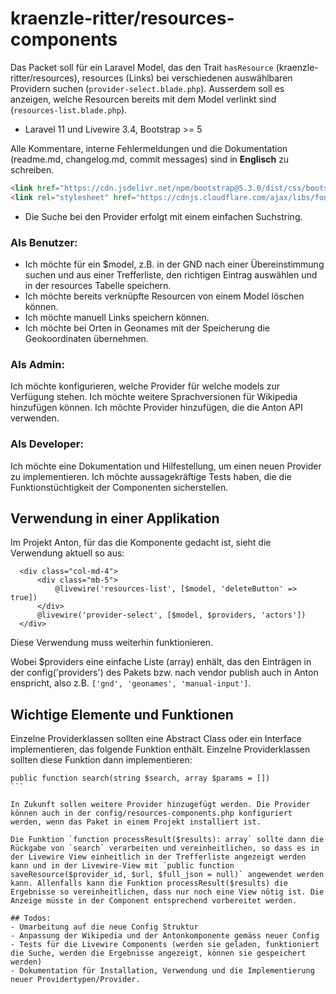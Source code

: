 
# kraenzle-ritter/resources-components

Das Packet soll für ein Laravel Model, das den Trait `hasResource` (kraenzle-ritter/resources), resources (Links) bei verschiedenen auswählbaren Providern suchen (`provider-select.blade.php`). Ausserdem soll es anzeigen, welche Resourcen bereits mit dem Model verlinkt sind (`resources-list.blade.php`).

- Laravel 11 und  Livewire 3.4, Bootstrap >= 5 

Alle Kommentare, interne Fehlermeldungen und die Dokumentation (readme.md, changelog.md, commit messages) sind in **Englisch** zu schreiben.

```html
<link href="https://cdn.jsdelivr.net/npm/bootstrap@5.3.0/dist/css/bootstrap.min.css" rel="stylesheet">
<link rel="stylesheet" href="https://cdnjs.cloudflare.com/ajax/libs/font-awesome/5.15.4/css/all.min.css">
```

- Die Suche bei den Provider erfolgt mit einem einfachen Suchstring.

### Als Benutzer:
- Ich möchte für ein $model, z.B. in der GND nach einer Übereinstimmung suchen und aus einer Trefferliste, den richtigen Eintrag auswählen und in der resources Tabelle speichern.
- Ich möchte bereits verknüpfte Resourcen von einem Model löschen können.
- Ich möchte manuell Links speichern können.
- Ich möchte bei Orten in Geonames mit der Speicherung die Geokoordinaten übernehmen.

### Als Admin:
Ich möchte konfigurieren, welche Provider für welche models zur Verfügung stehen. 
Ich möchte weitere Sprachversionen für Wikipedia hinzufügen können. 
Ich möchte Provider hinzufügen, die die Anton API verwenden.

### Als Developer:
Ich möchte eine Dokumentation und Hilfestellung, um einen neuen Provider zu implementieren.
Ich möchte aussagekräftige Tests haben, die die Funktionstüchtigkeit der Componenten sicherstellen.

## Verwendung in einer Applikation

Im Projekt Anton, für das die Komponente gedacht ist, sieht die Verwendung aktuell so aus:

```
  <div class="col-md-4">
      <div class="mb-5">
          @livewire('resources-list', [$model, 'deleteButton' => true])
      </div>
      @livewire('provider-select', [$model, $providers, 'actors'])
  </div>
```
Diese Verwendung muss weiterhin funktionieren.

Wobei $providers eine einfache Liste (array) enhält, das den Einträgen in der config('providers') des Pakets bzw. nach vendor publish auch in Anton enspricht, also z.B. `['gnd', 'geonames', 'manual-input']`.

## Wichtige Elemente und Funktionen

Einzelne Providerklassen sollten eine Abstract Class oder ein Interface implementieren, das folgende Funktion enthält. Einzelne Providerklassen sollten diese Funktion dann implementieren:

````
public function search(string $search, array $params = [])
```

In Zukunft sollen weitere Provider hinzugefügt werden. Die Provider können auch in der config/resources-components.php konfiguriert werden, wenn das Paket in einem Projekt installiert ist.

Die Funktion `function processResult($results): array` sollte dann die Rückgabe von `search` verarbeiten und vereinheitlichen, so dass es in der Livewire View einheitlich in der Trefferliste angezeigt werden kann und in der Livewire-View mit `public function saveResource($provider_id, $url, $full_json = null)` angewendet werden kann. Allenfalls kann die Funktion processResult($results) die Ergebnisse so vereinheitlichen, dass nur noch eine View nötig ist. Die Anzeige müsste in der Component entsprechend vorbereitet werden. 

## Todos:
- Umarbeitung auf die neue Config Struktur 
- Anpassung der Wikipedia und der Antonkomponente gemäss neuer Config
- Tests für die Livewire Components (werden sie geladen, funktioniert die Suche, werden die Ergebnisse angezeigt, können sie gespeichert werden)
- Dokumentation für Installation, Verwendung und die Implementierung neuer Providertypen/Provider.
